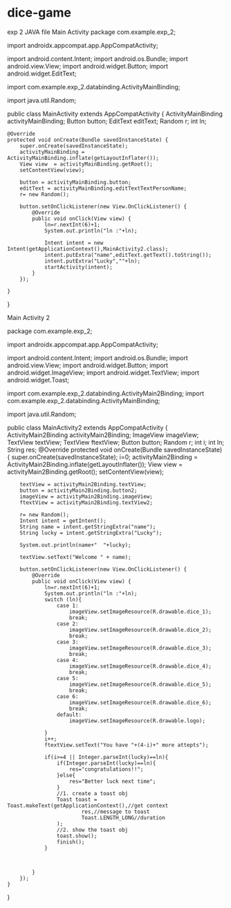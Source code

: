 # dice-game
exp 2
JAVA file Main Activity
package com.example.exp_2;

import androidx.appcompat.app.AppCompatActivity;

import android.content.Intent;
import android.os.Bundle;
import android.view.View;
import android.widget.Button;
import android.widget.EditText;

import com.example.exp_2.databinding.ActivityMainBinding;

import java.util.Random;

public class MainActivity extends AppCompatActivity {
    ActivityMainBinding activityMainBinding;
    Button button;
    EditText editText;
    Random r;
    int ln;

    @Override
    protected void onCreate(Bundle savedInstanceState) {
        super.onCreate(savedInstanceState);
        activityMainBinding = ActivityMainBinding.inflate(getLayoutInflater());
        View view  = activityMainBinding.getRoot();
        setContentView(view);

        button = activityMainBinding.button;
        editText = activityMainBinding.editTextTextPersonName;
        r= new Random();

        button.setOnClickListener(new View.OnClickListener() {
            @Override
            public void onClick(View view) {
                ln=r.nextInt(6)+1;
                System.out.println("ln :"+ln);

                Intent intent = new Intent(getApplicationContext(),MainActivity2.class);
                intent.putExtra("name",editText.getText().toString());
                intent.putExtra("Lucky",""+ln);
                startActivity(intent);
            }
        });

    }
}











Main Activity 2


package com.example.exp_2;

import androidx.appcompat.app.AppCompatActivity;

import android.content.Intent;
import android.os.Bundle;
import android.view.View;
import android.widget.Button;
import android.widget.ImageView;
import android.widget.TextView;
import android.widget.Toast;

import com.example.exp_2.databinding.ActivityMain2Binding;
import com.example.exp_2.databinding.ActivityMainBinding;

import java.util.Random;

public class MainActivity2 extends AppCompatActivity {
    ActivityMain2Binding activityMain2Binding;
    ImageView imageView;
    TextView textView;
    TextView ftextView;
    Button button;
    Random r;
    int i;
    int ln;
    String res;
    @Override
    protected void onCreate(Bundle savedInstanceState) {
        super.onCreate(savedInstanceState);
        i=0;
        activityMain2Binding = ActivityMain2Binding.inflate(getLayoutInflater());
        View view  = activityMain2Binding.getRoot();
        setContentView(view);

        textView = activityMain2Binding.textView;
        button = activityMain2Binding.button2;
        imageView = activityMain2Binding.imageView;
        ftextView = activityMain2Binding.textView2;

        r= new Random();
        Intent intent = getIntent();
        String name = intent.getStringExtra("name");
        String lucky = intent.getStringExtra("Lucky");

        System.out.println(name+"  "+lucky);

        textView.setText("Welcome " + name);

        button.setOnClickListener(new View.OnClickListener() {
            @Override
            public void onClick(View view) {
                ln=r.nextInt(6)+1;
                System.out.println("ln :"+ln);
                switch (ln){
                    case 1:
                        imageView.setImageResource(R.drawable.dice_1);
                        break;
                    case 2:
                        imageView.setImageResource(R.drawable.dice_2);
                        break;
                    case 3:
                        imageView.setImageResource(R.drawable.dice_3);
                        break;
                    case 4:
                        imageView.setImageResource(R.drawable.dice_4);
                        break;
                    case 5:
                        imageView.setImageResource(R.drawable.dice_5);
                        break;
                    case 6:
                        imageView.setImageResource(R.drawable.dice_6);
                        break;
                    default:
                        imageView.setImageResource(R.drawable.logo);

                }
                i++;
                ftextView.setText("You have "+(4-i)+" more attepts");

                if(i>=4 || Integer.parseInt(lucky)==ln){
                    if(Integer.parseInt(lucky)==ln){
                        res="congratulations!!";
                    }else{
                        res="Better luck next time";
                    }
                    //1. create a toast obj
                    Toast toast = Toast.makeText(getApplicationContext(),//get context
                            res,//message to toast
                            Toast.LENGTH_LONG//duration
                    );
                    //2. show the toast obj
                    toast.show();
                    finish();
                }



            }
        });
    }
}
